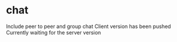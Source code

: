 # chat
Include peer to peer and group chat
Client version has been pushed 
Currently waiting for the server version
